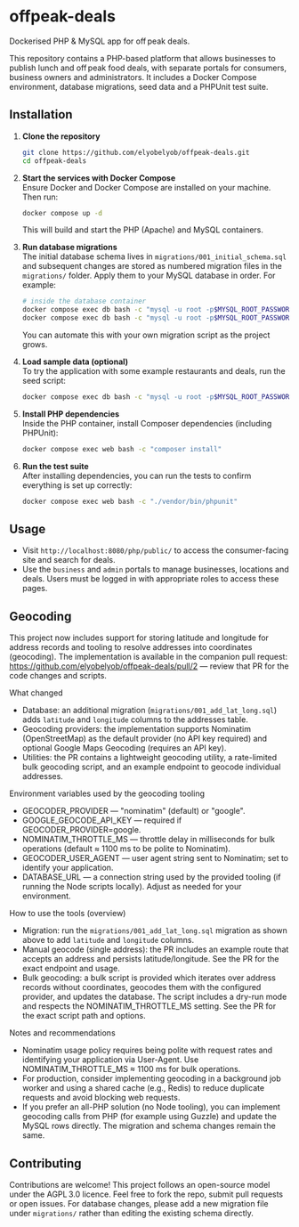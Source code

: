 # offpeak-deals
Dockerised PHP & MySQL app for off peak deals.

This repository contains a PHP-based platform that allows businesses to publish lunch and off peak food deals, with separate portals for consumers, business owners and administrators. It includes a Docker Compose environment, database migrations, seed data and a PHPUnit test suite.

## Installation

1. **Clone the repository**  
   ```bash
   git clone https://github.com/elyobelyob/offpeak-deals.git
   cd offpeak-deals
   ```

2. **Start the services with Docker Compose**  
   Ensure Docker and Docker Compose are installed on your machine. Then run:
   ```bash
   docker compose up -d
   ```
   This will build and start the PHP (Apache) and MySQL containers.

3. **Run database migrations**  
   The initial database schema lives in `migrations/001_initial_schema.sql` and subsequent changes are stored as numbered migration files in the `migrations/` folder. Apply them to your MySQL database in order. For example:
   ```bash
   # inside the database container
   docker compose exec db bash -c "mysql -u root -p$MYSQL_ROOT_PASSWORD offpeak < /var/www/html/migrations/001_initial_schema.sql"
   docker compose exec db bash -c "mysql -u root -p$MYSQL_ROOT_PASSWORD offpeak < /var/www/html/migrations/001_add_lat_long.sql"
   ```
   You can automate this with your own migration script as the project grows.

4. **Load sample data (optional)**  
   To try the application with some example restaurants and deals, run the seed script:
   ```bash
   docker compose exec db bash -c "mysql -u root -p$MYSQL_ROOT_PASSWORD offpeak < /var/www/html/sql/seed.sql"
   ```

5. **Install PHP dependencies**  
   Inside the PHP container, install Composer dependencies (including PHPUnit):
   ```bash
   docker compose exec web bash -c "composer install"
   ```

6. **Run the test suite**  
   After installing dependencies, you can run the tests to confirm everything is set up correctly:
   ```bash
   docker compose exec web bash -c "./vendor/bin/phpunit"
   ```

## Usage

- Visit `http://localhost:8080/php/public/` to access the consumer-facing site and search for deals.
- Use the `business` and `admin` portals to manage businesses, locations and deals. Users must be logged in with appropriate roles to access these pages.

## Geocoding

This project now includes support for storing latitude and longitude for address records and tooling to resolve addresses into coordinates (geocoding). The implementation is available in the companion pull request: https://github.com/elyobelyob/offpeak-deals/pull/2 — review that PR for the code changes and scripts.

What changed
- Database: an additional migration (`migrations/001_add_lat_long.sql`) adds `latitude` and `longitude` columns to the addresses table.
- Geocoding providers: the implementation supports Nominatim (OpenStreetMap) as the default provider (no API key required) and optional Google Maps Geocoding (requires an API key).
- Utilities: the PR contains a lightweight geocoding utility, a rate-limited bulk geocoding script, and an example endpoint to geocode individual addresses.

Environment variables used by the geocoding tooling
- GEOCODER_PROVIDER — "nominatim" (default) or "google".
- GOOGLE_GEOCODE_API_KEY — required if GEOCODER_PROVIDER=google.
- NOMINATIM_THROTTLE_MS — throttle delay in milliseconds for bulk operations (default ≈ 1100 ms to be polite to Nominatim).
- GEOCODER_USER_AGENT — user agent string sent to Nominatim; set to identify your application.
- DATABASE_URL — a connection string used by the provided tooling (if running the Node scripts locally). Adjust as needed for your environment.

How to use the tools (overview)
- Migration: run the `migrations/001_add_lat_long.sql` migration as shown above to add `latitude` and `longitude` columns.
- Manual geocode (single address): the PR includes an example route that accepts an address and persists latitude/longitude. See the PR for the exact endpoint and usage.
- Bulk geocoding: a bulk script is provided which iterates over address records without coordinates, geocodes them with the configured provider, and updates the database. The script includes a dry-run mode and respects the NOMINATIM_THROTTLE_MS setting. See the PR for the exact script path and options.

Notes and recommendations
- Nominatim usage policy requires being polite with request rates and identifying your application via User-Agent. Use NOMINATIM_THROTTLE_MS ≈ 1100 ms for bulk operations.
- For production, consider implementing geocoding in a background job worker and using a shared cache (e.g., Redis) to reduce duplicate requests and avoid blocking web requests.
- If you prefer an all-PHP solution (no Node tooling), you can implement geocoding calls from PHP (for example using Guzzle) and update the MySQL rows directly. The migration and schema changes remain the same.

## Contributing

Contributions are welcome! This project follows an open-source model under the AGPL 3.0 licence. Feel free to fork the repo, submit pull requests or open issues. For database changes, please add a new migration file under `migrations/` rather than editing the existing schema directly.
